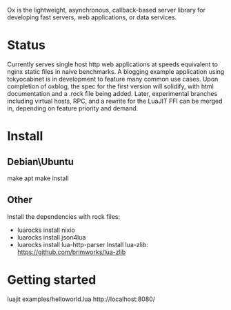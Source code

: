 Ox is the lightweight, asynchronous, callback-based server library for developing fast servers, web applications, or data services.

# Status
Currently serves single host http web applications at speeds equivalent to nginx static files in naive benchmarks.
A blogging example application using tokyocabinet is in development to feature many common use cases.
Upon completion of oxblog, the spec for the first version will solidify, with html documentation and a .rock file being added.
Later, experimental branches including virtual hosts, RPC, and a rewrite for the LuaJIT FFI can be merged in, depending on feature priority and demand.

# Install
## Debian\Ubuntu
make apt
make install

## Other
Install the dependencies with rock files:
 - luarocks install nixio
 - luarocks install json4lua 
 - luarocks install lua-http-parser
Install lua-zlib: https://github.com/brimworks/lua-zlib

# Getting started
luajit examples/helloworld.lua
http://localhost:8080/
